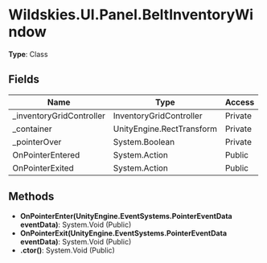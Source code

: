 ﻿# Wildskies.UI.Panel.BeltInventoryWindow

**Type**: Class

## Fields

| Name | Type | Access |
|------|------|--------|
| _inventoryGridController | InventoryGridController | Private |
| _container | UnityEngine.RectTransform | Private |
| _pointerOver | System.Boolean | Private |
| OnPointerEntered | System.Action | Public |
| OnPointerExited | System.Action | Public |

## Methods

- **OnPointerEnter(UnityEngine.EventSystems.PointerEventData eventData)**: System.Void (Public)
- **OnPointerExit(UnityEngine.EventSystems.PointerEventData eventData)**: System.Void (Public)
- **.ctor()**: System.Void (Public)

